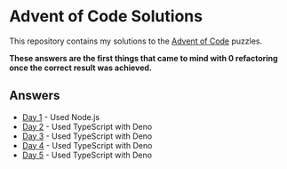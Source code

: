 # Advent of Code Solutions

This repository contains my solutions to the [Advent of Code](https://adventofcode.com/) puzzles.

**These answers are the first things that came to mind with 0 refactoring once the correct result was achieved.**

## Answers

- [Day 1](day-01/) - Used Node.js
- [Day 2](day-02/) - Used TypeScript with Deno
- [Day 3](day-03/) - Used TypeScript with Deno
- [Day 4](day-04/) - Used TypeScript with Deno
- [Day 5](day-05/) - Used TypeScript with Deno

